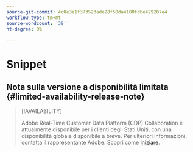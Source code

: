 ```yaml
---
source-git-commit: 4c0e3e1f373523ade28f50da4180fd6e429207e4
workflow-type: tm+mt
source-wordcount: '38'
ht-degree: 0%

---
```

# Snippet

## Nota sulla versione a disponibilità limitata {#limited-availability-release-note}

>[!AVAILABILITY]
>
>Adobe Real-Time Customer Data Platform (CDP) Collaboration è attualmente disponibile per i clienti degli Stati Uniti, con una disponibilità globale disponibile a breve. Per ulteriori informazioni, contatta il rappresentante Adobe. Scopri come [iniziare](/help/guide/home.md#get-started).


